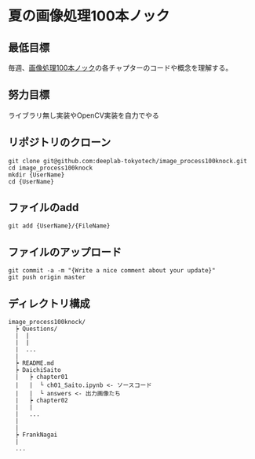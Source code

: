 # 夏の画像処理100本ノック

## 最低目標
毎週、[画像処理100本ノック](https://github.com/yoyoyo-yo/Gasyori100knock)の各チャプターのコードや概念を理解する。

## 努力目標
ライブラリ無し実装やOpenCV実装を自力でやる

## リポジトリのクローン
```
git clone git@github.com:deeplab-tokyotech/image_process100knock.git
cd image_process100knock
mkdir {UserName}
cd {UserName}
```

## ファイルのadd
```
git add {UserName}/{FileName}
```

## ファイルのアップロード
```
git commit -a -m "{Write a nice comment about your update}"
git push origin master
```

## ディレクトリ構成
```
image_process100knock/
  ┝ Questions/
  |  |
  |  |
  |  ...
  |
  ┝ README.md
  ┝ DaichiSaito
  |   ┝ chapter01
  |   |  └ ch01_Saito.ipynb <- ソースコード
  |   |  └ answers <- 出力画像たち
  |   ┝ chapter02
  |   |
  |   ...
  |
  |
  ┝ FrankNagai
  |
  ...
```
